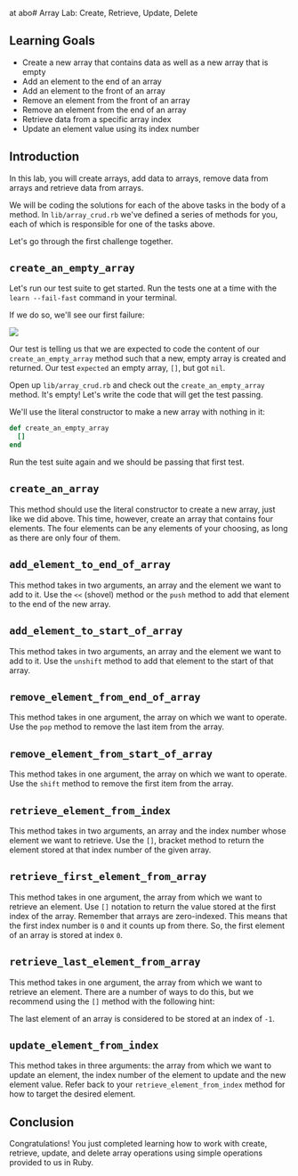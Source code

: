 at abo# Array Lab: Create, Retrieve, Update, Delete

## Learning Goals

- Create a new array that contains data as well as a new array that is empty
- Add an element to the end of an array
- Add an element to the front of an array
- Remove an element from the front of an array
- Remove an element from the end of an array
- Retrieve data from a specific array index
- Update an element value using its index number

## Introduction

In this lab, you will create arrays, add data to arrays, remove data from arrays
and retrieve data from arrays.

We will be coding the solutions for each of the above tasks in the body of a
method. In `lib/array_crud.rb` we've defined a series of methods for you, each
of which is responsible for one of the tasks above.

Let's go through the first challenge together.

## `create_an_empty_array`

Let's run our test suite to get started. Run the tests one at a time with the
`learn --fail-fast` command in your terminal.

If we do so, we'll see our first failure:

![](http://readme-pics.s3.amazonaws.com/Screen%20Shot%202015-10-26%20at%202.05.07%20PM.png)

Our test is telling us that we are expected to code the content of our
`create_an_empty_array` method such that a new, empty array is created and
returned. Our test `expected` an empty array, `[]`, but got `nil`.

Open up `lib/array_crud.rb` and check out the `create_an_empty_array` method.
It's empty! Let's write the code that will get the test passing.

We'll use the literal constructor to make a new array with nothing in it:

```ruby
def create_an_empty_array
  []
end
```

Run the test suite again and we should be passing that first test.

## `create_an_array`

This method should use the literal constructor to create a new array, just like
we did above. This time, however, create an array that contains four elements.
The four elements can be any elements of your choosing, as long as there are
only four of them.

## `add_element_to_end_of_array`

This method takes in two arguments, an array and the element we want to add to
it. Use the `<<` (shovel) method or the `push` method to add that element to
the end of the new array.

## `add_element_to_start_of_array`

This method takes in two arguments, an array and the element we want to add to
it. Use the `unshift` method to add that element to the start of that array.

## `remove_element_from_end_of_array`

This method takes in one argument, the array on which we want to operate. Use
the `pop` method to remove the last item from the array.

## `remove_element_from_start_of_array`

This method takes in one argument, the array on which we want to operate. Use
the `shift` method to remove the first item from the array.

## `retrieve_element_from_index`

This method takes in two arguments, an array and the index number whose element
we want to retrieve. Use the `[]`, bracket method to return the element stored
at that index number of the given array.

## `retrieve_first_element_from_array`

This method takes in one argument, the array from which we want to retrieve an
element. Use `[]` notation to return the value stored at the first index of the
array. Remember that arrays are zero-indexed. This means that the first index
number is `0` and it counts up from there. So, the first element of an array is
stored at index `0`.

## `retrieve_last_element_from_array`

This method takes in one argument, the array from which we want to retrieve an
element. There are a number of ways to do this, but we recommend using the `[]`
method with the following hint:

The last element of an array is considered to be stored at an index of `-1`.

## `update_element_from_index`

This method takes in three arguments: the array from which we want to update an
element, the index number of the element to update and the new element value.
Refer back to your `retrieve_element_from_index` method for how to target the
desired element.

## Conclusion

Congratulations! You just completed learning how to work with create, retrieve,
update, and delete array operations using simple operations provided to us in
Ruby.


